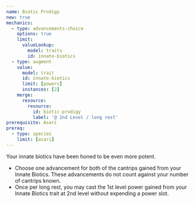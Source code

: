 ```yaml
---
name: Biotic Prodigy
new: true
mechanics:
  - type: advancements-choice
    options: true
    limit:
      valueLookup:
        model: traits
        id: innate-biotics
  - type: augment
    value:
      model: trait
      id: innate-biotics
      limit: [powers]
      instances: [2]
    merge:
      resource:
        resource:
          id: biotic-prodigy
          label: '@ 2nd Level / long rest'
prerequisite: Asari
prereq:
  - type: species
    limit: [asari]
---
```

Your innate biotics have been honed to be even more potent.

- Choose one advancement for both of the cantrips gained from your Innate Biotics. These
advancements do not count against your number of cantrips known.
- Once per long rest, you may cast the 1st level power gained from your Innate Biotics trait at
2nd level without expending a power slot.

